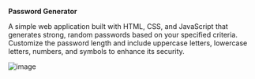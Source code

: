 **Password Generator**

A simple web application built with HTML, CSS, and JavaScript that generates strong, random passwords based on your specified criteria. Customize the password length and include uppercase letters, lowercase letters, numbers, and symbols to enhance its security.

![image](https://github.com/user-attachments/assets/75617450-3866-4ebc-a9f0-16e9e2cfe250)
